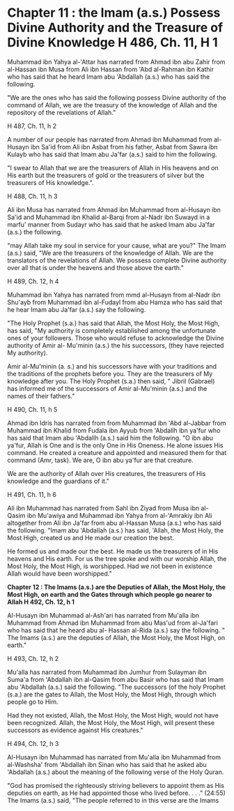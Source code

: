 Chapter 11 : the Imam (a.s.) Possess Divine Authority and the Treasure of Divine Knowledge H 486, Ch. 11, H 1
=============================================================================================================

Muhammad ibn Yahya al-'Attar has narrated from Ahmad ibn abu Zahir from
al-Hassan ibn Musa from Ali ibn Hassan from 'Abd al-Rahman ibn Kathir
who has said that he heard Imam abu 'Abdallah (a.s.) who has said the
following.

"We are the ones who has said the following possess Divine authority of
the command of Allah, we are the treasury of the knowledge of Allah and
the repository of the revelations of Allah."

H 487, Ch. 11, h 2

A number of our people has narrated from Ahmad ibn Muhammad from
al-Husayn ibn Sa'id from Ali ibn Asbat from his father, Asbat from Sawra
ibn Kulayb who has said that Imam abu Ja'far (a.s.) said to him the
following.

"I swear to Allah that we are the treasurers of Allah in His heavens
and on His earth but the treasurers of gold or the treasurers of silver
but the treasurers of His knowledge.".

H 488, Ch. 11, h 3

Ali ibn Musa has narrated from Ahmad ibn Muhammad from al-Husayn ibn
Sa'id and Muhammad ibn Khalid al-Barqi from al-Nadr ibn Suwayd in a
marfu' manner from Sudayr who has said that he asked Imam abu Ja'far
(a.s.) the following.

"may Allah take my soul in service for your cause, what are you?" The
Imam (a.s.) said, "We are the treasurers of the knowledge of Allah. We
are the translators of the revelations of Allah. We possess complete
Divine authority over all that is under the heavens and those above the
earth."

H 489, Ch. 12, h 4

Muhammad ibn Yahya has narrated from mmd al-Husayn from al-Nadr ibn
Shu'ayb from Muhammad ibn al-Fudayl from abu Hamza who has said that he
hear Imam abu Ja'far (a.s.) say the following.

"The Holy Prophet (s.a.) has said that Allah, the Most Holy, the Most
High, has said, "My authority is completely established among the
unfortunate ones of your followers. Those who would refuse to
acknowledge the Divine authority of Amir al- Mu'minin (a.s.) the his
successors, (they have rejected My authority).

Amir al-Mu'minin (a. s.) and his successors have with your traditions
and the traditions of the prophets before you. They are the treasurers
of My knowledge after you. The Holy Prophet (s.a.) then said, " Jibril
(Gabrael) has informed me of the successors of Amir al-Mu'minin (a.s.)
and the names of their fathers."

H 490, Ch. 11, h 5

Ahmad ibn Idris has narrated from from Muhammad ibn 'Abd al-Jabbar from
Muhammad ibn Khalid from Fudala ibn Ayyub from 'Abdallh ibn ya'fur who
has said that Imam abu 'Abdallh (a.s.) said him the following. "O ibn
abu ya'fur, Allah is One and is the only One in His Oneness. He alone
issues His command. He created a creature and appointed and measured
them for that command (Amr, task). We are, O ibn abu ya'fur are that
creature.

We are the authority of Allah over His creatures, the treasurers of His
knowledge and the guardians of it."

H 491, Ch. 11, h 6

Ali ibn Muhammad has narrated from Sahl ibn Ziyad from Musa ibn
al-Qasim ibn Mu'awiya and Muhammad ibn Yahya from al-'Amrakiy ibn Ali
altogether from Ali ibn Ja'far from abu al-Hassan Musa (a.s.) who has
said the following. "Imam abu 'Abdallah (a.s.) has said, 'Allah, the
Most Holy, the Most High, created us and He made our creation the
best.

He formed us and made our the best. He made us the treasurers of in His
heavens and His earth. For us the tree spoke and with our worship Allah,
the Most Holy, the Most High, is worshipped. Had we not been in
existence Allah would have been worshipped."


**Chapter 12 : The Imams (a.s.) are the Deputies of Allah, the Most
Holy, the Most High, on earth and the Gates through which people go
nearer to Allah H 492, Ch. 12, h 1**

Al-Husayn ibn Muhammad al-Ash'ari has narrated from Mu'alla ibn
Muhammad from Ahmad ibn Muhammad from abu Mas'ud from al-Ja'fari who has
said that he heard abu al- Hassan al-Rida (a.s.) say the following. "
The Imams (a.s.) are the deputies of Allah, the Most Holy, the Most
High, on earth."

H 493, Ch. 12, h 2

Mu'alla has narrated from Muhammad ibn Jumhur from Sulayman ibn Suma'a
from 'Abdallah ibn al-Qasim from abu Basir who has said that Imam abu
'Abdallah (a.s.) said the following. "The successors (of the holy
Prophet (s.a.) are the gates to Allah, the Most Holy, the Most High,
through which people go to Him.

Had they not existed, Allah, the Most Holy, the Most High, would not
have been recognized. Allah, the Most Holy, the Most High, will present
these successors as evidence against His creatures."

H 494, Ch. 12, h 3

Al-Husayn ibn Muhammad has narrated from Mu'alla ibn Muhammad from
al-Washsha' from 'Abdallah ibn Sinan who has said that he asked abu
'Abdallah (a.s.) about the meaning of the following verse of the Holy
Quran.

"God has promised the righteously striving believers to appoint them as
His deputies on earth, as He had appointed those who lived before. . .
." (24:55) The Imams (a.s.) said, "The people referred to in this verse
are the Imams



